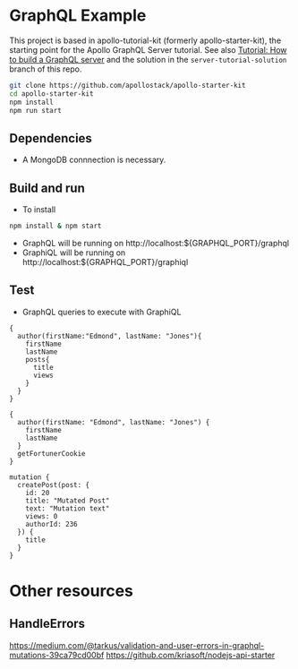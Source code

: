 # GraphQL Example
This project is based in apollo-tutorial-kit (formerly apollo-starter-kit), the starting point for the Apollo GraphQL Server tutorial. See also [Tutorial: How to build a GraphQL server](https://medium.com/apollo-stack/tutorial-building-a-graphql-server-cddaa023c035#.wy5h1htxs) and the solution in the `server-tutorial-solution` branch of this repo.

```sh
git clone https://github.com/apollostack/apollo-starter-kit
cd apollo-starter-kit
npm install
npm run start
```
## Dependencies
- A MongoDB connnection is necessary. 

## Build and run
- To install
```sh
npm install & npm start
```
- GraphQL will be running on http://localhost:${GRAPHQL_PORT}/graphql
- GraphiQL will be running on http://localhost:${GRAPHQL_PORT}/graphiql

## Test
- GraphQL queries to execute with GraphiQL
```
{
  author(firstName:"Edmond", lastName: "Jones"){
    firstName
    lastName
    posts{
      title
      views
    }
  }
}
```

```
{
  author(firstName: "Edmond", lastName: "Jones") {
    firstName
    lastName
  }
  getFortunerCookie
}
```

```
mutation {
  createPost(post: {
    id: 20
    title: "Mutated Post"
    text: "Mutation text"
    views: 0
    authorId: 236
  }) {
    title
  }
}
```
# Other resources
## HandleErrors
https://medium.com/@tarkus/validation-and-user-errors-in-graphql-mutations-39ca79cd00bf
https://github.com/kriasoft/nodejs-api-starter